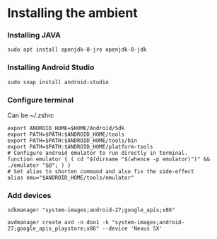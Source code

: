 # Installing the ambient

### Installing JAVA
```
sudo apt install openjdk-8-jre openjdk-8-jdk
```

### Installing Android Studio
```
sudo snap install android-studio
```

### Configure terminal
Can be ~/.zshrc

```
export ANDROID_HOME=$HOME/Android/Sdk
export PATH=$PATH:$ANDROID_HOME/tools
export PATH=$PATH:$ANDROID_HOME/tools/bin
export PATH=$PATH:$ANDROID_HOME/platform-tools
# Configure android emulator to run directly in terminal.
function emulator { ( cd "$(dirname "$(whence -p emulator)")" && ./emulator "$@"; ) }
# Set alias to shorten command and also fix the side-effect
alias emu="$ANDROID_HOME/tools/emulator"
```

### Add devices
```
sdkmanager "system-images;android-27;google_apis;x86"
```

```
avdmanager create avd -n doo1 -k "system-images;android-27;google_apis_playstore;x86" --device 'Nexus 5X'
```
